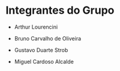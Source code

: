 # Integrantes do Grupo

- Arthur Lourencini

- Bruno Carvalho de Oliveira

- Gustavo Duarte Strob

- Miguel Cardoso Alcalde
